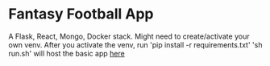 # Fantasy Football App

A Flask, React, Mongo, Docker stack.
Might need to create/activate your own venv.
After you activate the venv, run 'pip install -r requirements.txt'
'sh run.sh' will host the basic app [here](http://localhost:5000/)
